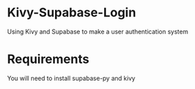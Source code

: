 # Kivy-Supabase-Login
Using Kivy and Supabase to make a user authentication system

# Requirements

You will need to install supabase-py and kivy
